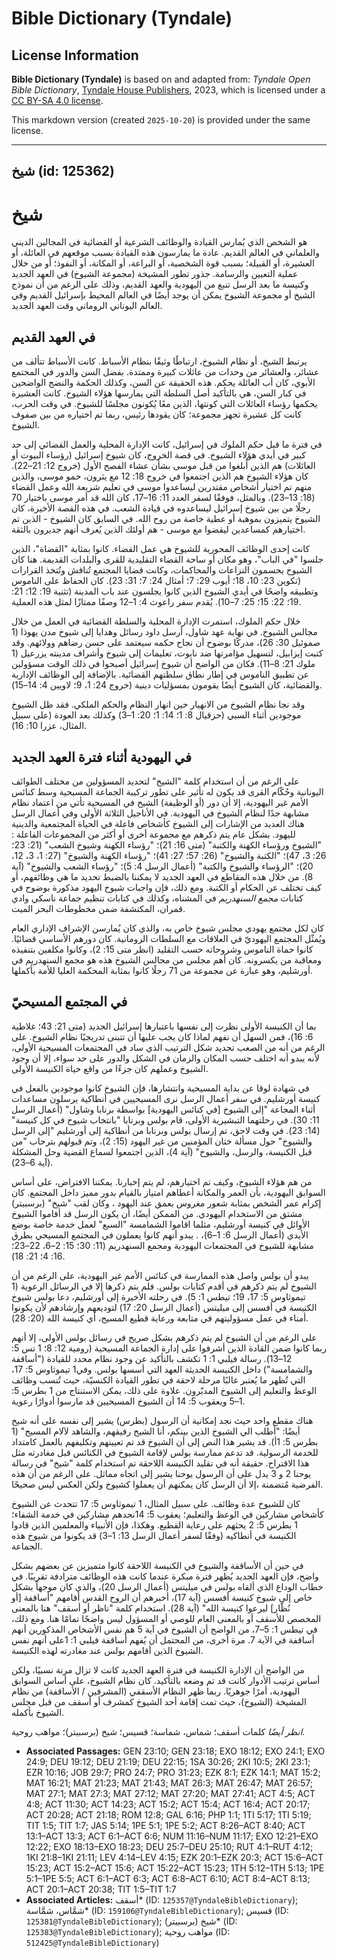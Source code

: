 # Bible Dictionary (Tyndale)

## License Information

**Bible Dictionary (Tyndale)** is based on and adapted from: _Tyndale Open Bible Dictionary_, [Tyndale House Publishers](https://tyndaleopenresources.com/), 2023, which is licensed under a [CC BY-SA 4.0 license](https://creativecommons.org/licenses/by-sa/4.0/legalcode.en).

This markdown version (created `2025-10-20`) is provided under the same license.



--------------------------------

## شيخ (id: 125362)

شيخ
===

هو الشخص الذي يُمارس القيادة والوظائف الشرعية أو القضائية في المجالين الديني والعلماني في العالم القديم. عادة ما يمارسون هذه القيادة بسبب موقعهم في العائلة، أو العشيرة، أو القبيلة؛ بسبب قوة الشخصية، أو البراعة، أو المكانة، أو النفوذ؛ أو من خلال عملية التعيين والرسامة. جذور تطور المشيخة (مجموعة الشيوخ) في العهد الجديد وكنيسة ما بعد الرسل تنبع من اليهودية والعهد القديم، وذلك على الرغم من أن نموذج الشيخ أو مجموعة الشيوخ يمكن أن يوجد أيضًا في العالم المحيط بإسرائيل القديم وفي العالم اليوناني الروماني وقت العهد الجديد.

في العهد القديم
---------------

يرتبط الشيخ، أو نظام الشيوخ، ارتباطًا وثيقًا بنظام الأسباط. كانت الأسباط تتألف من عشائر، والعشائر من وحدات من عائلات كبيرة وممتدة. بفضل السن والدور في المجتمع الأبوي، كان أب العائلة يحكم. هذه الحقيقة عن السن، وكذلك الحكمة والنضج الواضحين في كبار السن، هي بالتأكيد أصل السلطة التي يمارسها هؤلاء الشيوخ. كانت العشيرة يحكمها رؤساء العائلات التي كونتها، الذين معًا يُكونون مجلسًا للشيوخ. في وقت الحرب، كانت كل عشيرة تجهز مجموعة؛ كان يقودها رئيس، ربما تم اختياره من بين صفوف الشيوخ.

في فترة ما قبل حكم الملوك في إسرائيل، كانت الإدارة المحلية والعمل القضائي إلى حد كبير في أيدي هؤلاء الشيوخ. في قصة الخروج، كان شيوخ إسرائيل (رؤساء البيوت أو العائلات) هم الذين أُبلغوا من قبل موسى بشأن عشاء الفصح الأول (خروج 12: 21–22). كان هؤلاء الشيوخ هم الذين اجتمعوا في خروج 18: 12 مع يثرون، حمو موسى، والذين منهم تم اختيار أشخاص مقتدرين ليساعدوا موسى في تعليم شريعة الله وعمل القضاء (18: 13–23). وبالمثل، فوفقًا لسفر العدد 11: 16–17، كان الله قد أمر موسى باختيار 70 رجلًا من بين شيوخ إسرائيل ليساعدوه في قيادة الشعب. في هذه القصة الأخيرة، كان الشيوخ يتميزون بموهبة أو عطية خاصة من روح الله. في السابق كان الشيوخ \- الذين تم اختيارهم كمساعدين ليقضوا مع موسى \- هم أولئك الذين يُعرف أنهم جديرون بالثقة.

كانت إحدى الوظائف المحورية للشيوخ هي عمل القضاء. كانوا بمثابة "القضاة"، الذين جلسوا "في الباب"، وهو مكان أو ساحة القضاء التقليدية للقرى والبلدات القديمة. هنا كان الشيوخ يحسمون النزاعات والمحاكمات، وكانت قضايا المجتمع تُناقش وتُتخذ القرارات (تكوين 23: 10، 18؛ أيوب 29: 7؛ أمثال 24: 7؛ 31: 23). كان الحفاظ على الناموس وتطبيقه واضحًا في أيدي الشيوخ الذين كانوا يجلسون عند باب المدينة (تثنية 19: 12؛ 21: 19؛ 22: 15؛ 25: 7–10). يُقدم سفر راعوث 4: 1–12 وصفًا ممتازًا لمثل هذه العملية.

خلال حكم الملوك، استمرت الإدارة المحلية والسلطة القضائية في العمل من خلال مجالس الشيوخ. في نهاية عهد شاول، أرسل داود رسائل وهدايا إلى شيوخ مدن يهوذا (1 صموئيل 30: 26)، مدركًا بوضوح أن نجاح حكمه سيعتمد على حسن رضاهم وولائهم. وقد كتبت إيزابيل، لتسهيل مؤامرتها ضد نابوت، تعليمات إلى شيوخ وأشراف مدينته يزرعيل (1 ملوك 21: 8–11). فكان من الواضح أن شيوخ إسرائيل أصبحوا في ذلك الوقت مسؤولين عن تطبيق الناموس في إطار نطاق سلطتهم القضائية. بالإضافة إلى الوظائف الإدارية والقضائية، كان الشيوخ أيضًا يقومون بمسؤليات دينية (خروج 24: 1، 9؛ لاويين 4: 14–15).

وقد نجا نظام الشيوخ من الانهيار حين انهار النظام والحكم الملكي. فقد ظل الشيوخ موجودين أثناء السبي (حزقيال 8: 1؛ 14: 1؛ 20: 1–3) وكذلك بعد العودة (على سبيل المثال، عزرا 10: 16).

في اليهودية أثناء فترة العهد الجديد
-----------------------------------

على الرغم من أن استخدام كلمة "الشيخ" لتحديد المسؤولين من مختلف الطوائف اليونانية وحُكّام القرى قد يكون له تأثير على تطور تركيبة الجماعة المسيحية وسط كنائس الأمم غير اليهودية، إلا أن دور (أو الوظيفة) الشيخ في المسيحية تأتي من اعتماد نظام مشابهة جدًا لنظام الشيوخ في اليهودية. في الأناجيل الثلاثة الأولى وفي أعمال الرسل هناك العديد من الإشارات إلى الشيوخ كأشخاص فاعلة في الحياة المجتمعية والدينية لليهود. بشكل عام يتم ذكرهم مع مجموعة أخرى أو أكثر من المجموعات الفاعلة : "الشيوخ ورؤساء الكهنة والكتبة" (متى 16: 21)؛ "رؤساء الكهنة وشيوخ الشعب" (21: 23؛ 26: 3، 47)؛ "الكتبة والشيوخ" (26: 57؛ 27: 41)؛ "رؤساء الكهنة والشيوخ" (27: 1، 3، 12، 20)؛ "الرؤساء والشيوخ والكتبة" (أعمال الرسل 4: 5)؛ "رؤساء الشعب والشيوخ" (آية 8). من خلال هذه المقاطع في العهد الجديد لا يمكننا بالضبط تحديد ما هي وظائفهم، أو كيف تختلف عن الحكام أو الكتبة. ومع ذلك، فإن واجبات شيوخ اليهود مذكورة بوضوح في كتابات *مجمع السنهدريم* في المشناه، وكذلك في كتابات تنظيم جماعة ناسكي وادي قمران، المكتشفة ضمن مخطوطات البحر الميت.

كان لكل مجتمع يهودي مجلس شيوخ خاص به، والذي كان يُمارسن الإشراف الإداري العام ويُمثّل المجتمع اليهوديّ في العلاقات مع السلطات الرومانية. كان دورهم الأساسي قضائيًا. كانوا حماة الناموس وشروحاته حسب التقليد (انظر متى 15: 2)، وكانوا مكلفين بتنفيذه ومعاقبة من يكسرونه. كان أهم مجلس من مجالس الشيوخ هذه هو مجمع السنهدريم في أورشليم، وهو عبارة عن مجموعة من 71 رجلًا كانوا بمثابة المحكمة العليا للأمة بأكملها.

في المجتمع المسيحيّ
-------------------

بما أن الكنيسة الأولى نظرت إلى نفسها باعتبارها إسرائيل الجديد (متى 21: 43؛ غلاطية 6: 16)، فمن السهل أن نفهم لماذا كان يجب عليها أن تتبنى تدريجيًا نظام الشيوخ. على الرغم من أنه من الصعب تحديد شكل الترتيب الذي ساد في المجتمعات المسيحية الأولى، لأنه يبدو أنه اختلف حسب المكان والزمان في الشكل والدور على حد سواء، إلا أن وجود الشيوخ وعملهم كان جزءًا من واقع حياة الكنيسة الأولى.

في شهادة لوقا عن بداية المسيحية وانتشارها، فإن الشيوخ كانوا موجودين بالفعل في كنيسة أورشليم. في سفر أعمال الرسل نرى المسيحيين في أنطاكية يرسلون مساعدات أثناء المجاعة "إلى الشيوخ \[في كنائس اليهودية] بواسطة برنابا وشاول" (أعمال الرسل 11: 30). في رحلتهما التبشيرية الأولى، قام بولس وبرنابا "بانتخاب شيوخ في كل كنيسة" (14: 23). في وقت لاحق، تم إرسال بولس وبرنابا من أنطاكية إلى أورشليم "إلى الرسل والشيوخ" حول مسألة ختان المؤمنين من غير اليهود (15: 2)، وتم قبولهم بترحاب "من قبل الكنيسة، والرسل، والشيوخ" (آية 4)، الذين اجتمعوا لسماع القضية وحل المشكلة (آية 6–23).

من هم هؤلاء الشيوخ، وكيف تم اختيارهم، لم يتم إخبارنا. يمكننا الافتراض، على أساس السوابق اليهودية، بأن العمر والمكانة أعطاهم امتياز بالقيام بدور مميز داخل المجتمع. كان إكرام عمر الشخص بمثابة شعور مغروس بعمق عند اليهود ، وكان لقب "شيخ" (برسبيتر) مشتق من الاستخدام اليهودي. من الممكن أيضًا، أن يكون الرسل قد أقاموا الشيوخ الأوائل في كنيسة أورشليم، مثلما اقاموا الشمامسة "السبع" لعمل خدمة خاصة بوضع الأيدي (أعمال الرسل 6: 1–6)، . يبدو أنهم كانوا يعملون في المجتمع المسيحي بطرق مشابهة للشيوخ في المجتمعات اليهودية ومجمع السنهدريم (11: 30؛ 15: 2–6، 22–23؛ 16: 4؛ 21: 18).

يبدو أن بولس واصل هذه الممارسة في كنائس الأمم غير اليهودية، على الرغم من أن الشيوخ لم يتم ذكرهم في أقدم كتابات بولس. فلم يتم ذكرها إلا في الرسائل الرعوية (1 تيموثاوس 5: 17، 19؛ تيطس 1: 5). في رحلته الأخيرة إلى أورشليم، دعا بولس شيوخ الكنيسة في أفسس إلى ميليتس (أعمال الرسل 20: 17) لتوديعهم وإرشادهم لأن يكونوا أمناء في عمل مسؤوليتهم في متابعة ورعاية قطيع المسيح، أي كنيسة الله (20: 28).

على الرغم من أن الشيوخ لم يتم ذكرهم بشكل صريح في رسائل بولس الأولى، إلا أنهم ربما كانوا ضمن القادة الذين أشرفوا على إدارة الجماعة المسيحية (رومية 12: 8؛ 1 تس 5: 12–13). رسالة فيلبي 1: 1 تكشف بالتأكيد عن وجود نظام محدد للقيادة ("أساقفة والشمامسة") داخل الكنيسة الحديثة العهد التي أسسها بولس. وفي1 تيموثاوس 5: 17، التي تُظهر ما يُعتبر غالبًا مرحلة لاحقة في تطور القيادة الكنسيّة، حيث تُنسب وظائف الوعظ والتعليم إلى الشيوخ المدبّرون. علاوة على ذلك، يمكن الاستنتاج من 1 بطرس 5: 1–5 ويعقوب 5: 14 أن الشيوخ المسيحيين قد مارسوا أدوارًا رعوية.

هناك مقطع واحد حيث نجد إمكانية أن الرسول (بطرس) يشير إلى نفسه على أنه شيخ أيضًا: "أطلب الي الشيوخ الذين بينكم، أنا الشيخ رفيقهم، والشاهد لآلام المسيح" (1 بطرس 5: 1أ). قد يشير هذا النص إلى أن الشيوخ قد تم تعيينهم وتكليفهم بالعمل كامتداد للخدمة الرسولية. قد تدعم ممارسة بولس لإقامة الشيوخ في الكنائس قبل مغادرته مثل هذا الاقتراح. حقيقة أنه في تقليد الكنيسة اللاحقة تم استخدام كلمة "شيخ" في رسالة يوحنا 2 و 3 يدل على أن الرسول يوحنا يشير إلى اتجاه مماثل. على الرغم من أن هذه الفرضية مُتضمنة ،إلا أن الرسل كان يمكنهم أن يعملوا كشيوخ ولكن العكس ليس صحيحًا.

كان للشيوخ عدة وظائف. على سبيل المثال، 1 تيموثاوس 5: 17 تتحدث عن الشيوخ كأشخاص مشاركين في الوعظ والتعليم؛ يعقوب 5: 14نجدهم مشاركين في خدمة الشفاء؛ 1 بطرس 5: 2 يحثهم على رعاية القطيع. وهكذا، فإن الأنبياء والمعلمين الذين قادوا الكنيسة في أنطاكيه (وفقًا لسفر أعمال الرسل 13: 1–3) قد يكونوا من شيوخ هذه الجماعة.

في حين أن الأساقفة والشيوخ في الكنيسة اللاحقة كانوا متميزين عن بعضهم بشكل واضح، فإن العهد الجديد يُظهر فترة مبكرة عندما كانت هذه الوظائف مترادفة تقريبًا. في خطاب الوداع الذي ألقاه بولس في ميليتس (أعمال الرسل 20)، والذي كان موجهاً بشكل خاص إلى شيوخ كنيسة أفسس (آية 17)، أخبرهم أن الروح القدس أقامهم "أساقفة \[أو نُظّار] ليرعوا كنيسة الله" (آية 28). استخدام كلمة "ناظر أو أسقف" هنا بالمعنى المخصص للأسقف أو بالمعنى العام للوصي أو المسؤول ليس واضحًا تمامًا هنا. ومع ذلك، في تيطس 1: 5–7، من الواضح أن الشيوخ في آية 5 هم نفس الأشخاص المذكورين أنهم أساقفة في الآية 7. مرة أخرى، من المحتمل أن يُفهم أساقفة فيلبي 1: 1على أنهم نفس الشيوخ الذين أقامهم بولس عند مغادرته لهذه الكنيسة.

من الواضح أن الإدارة الكنيسة في فترة العهد الجديد كانت لا تزال مرنة نسبيًا، ولكن أساس ترتيب الأدوار كانت قد تم وضعه بالتأكيد. كان نظام الشيوخ، على أساس السوابق اليهودية، أمرًا جوهريًا. ربما ظهر النظام الأسقفي (المشرفين / الأساقفة) من نظام المشيخة (الشيوخ)، حيث تمت إقامة أحد الشيوخ كمشرف أو أسقف من قبل مجلس الشيوخ بأكمله.

*انظر أيضًا* كلمات أسقف؛ شماس، شماسة؛ قسيس؛ شيخ (برسبيتر)؛ مواهب روحية.

* **Associated Passages:** GEN 23:10; GEN 23:18; EXO 18:12; EXO 24:1; EXO 24:9; DEU 19:12; DEU 21:19; DEU 22:15; 1SA 30:26; 2KI 10:5; 2KI 23:1; EZR 10:16; JOB 29:7; PRO 24:7; PRO 31:23; EZK 8:1; EZK 14:1; MAT 15:2; MAT 16:21; MAT 21:23; MAT 21:43; MAT 26:3; MAT 26:47; MAT 26:57; MAT 27:1; MAT 27:3; MAT 27:12; MAT 27:20; MAT 27:41; ACT 4:5; ACT 4:8; ACT 11:30; ACT 14:23; ACT 15:2; ACT 15:4; ACT 16:4; ACT 20:17; ACT 20:28; ACT 21:18; ROM 12:8; GAL 6:16; PHP 1:1; 1TI 5:17; 1TI 5:19; TIT 1:5; TIT 1:7; JAS 5:14; 1PE 5:1; 1PE 5:2; ACT 8:26–ACT 8:40; ACT 13:1–ACT 13:3; ACT 6:1–ACT 6:6; NUM 11:16–NUM 11:17; EXO 12:21–EXO 12:22; EXO 18:13–EXO 18:23; DEU 25:7–DEU 25:10; RUT 4:1–RUT 4:12; 1KI 21:8–1KI 21:11; LEV 4:14–LEV 4:15; EZK 20:1–EZK 20:3; ACT 15:6–ACT 15:23; ACT 15:2–ACT 15:6; ACT 15:22–ACT 15:23; 1TH 5:12–1TH 5:13; 1PE 5:1–1PE 5:5; ACT 6:1–ACT 6:3; ACT 6:8–ACT 6:10; ACT 8:4–ACT 8:13; ACT 20:1–ACT 20:38; TIT 1:5–TIT 1:7
* **Associated Articles:** أسقف* (ID: `125357@TyndaleBibleDictionary`); شمَّاس، شمَّاسة* (ID: `159106@TyndaleBibleDictionary`); قسيس (ID: `125381@TyndaleBibleDictionary`); شيخ (برسبيتر)* (ID: `125383@TyndaleBibleDictionary`); مواهب روحية (ID: `512425@TyndaleBibleDictionary`)

